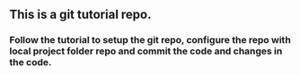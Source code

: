 ## This is a git tutorial repo.
### Follow the tutorial to setup the git repo, configure the repo with local project folder repo and commit the code and changes in the code. 